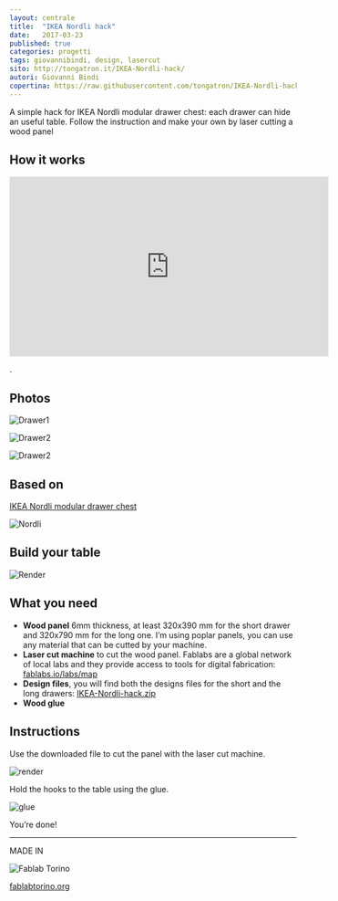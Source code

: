 ```yaml
---
layout: centrale
title:  "IKEA Nordli hack"
date:   2017-03-23
published: true
categories: progetti
tags: giovannibindi, design, lasercut
sito: http://tongatron.it/IKEA-Nordli-hack/
autori: Giovanni Bindi
copertina: https://raw.githubusercontent.com/tongatron/IKEA-Nordli-hack/gh-pages/img/cassetto2.jpg
---
```

A simple hack for IKEA Nordli modular drawer chest: each drawer can hide an useful table. Follow the instruction and make your own by laser cutting a wood panel<!--more-->

## How it works

<iframe width="560" height="315" src="https://www.youtube.com/embed/spbYojW0Ouk?rel=0&amp;controls=0&amp;showinfo=0" frameborder="0" allowfullscreen></iframe>            

.

## Photos

![Drawer1](https://raw.githubusercontent.com/tongatron/IKEA-Nordli-hack/gh-pages/img/cassetto3.jpg)

![Drawer2](https://raw.githubusercontent.com/tongatron/IKEA-Nordli-hack/gh-pages/img/cassetto2.jpg)

![Drawer2](https://raw.githubusercontent.com/tongatron/IKEA-Nordli-hack/gh-pages/img/IKEA-Nordli-hack-4.jpg)

## Based on
[IKEA Nordli modular drawer chest](http://www.ikea.com/us/en/catalog/categories/series/27271/)

![Nordli](https://raw.githubusercontent.com/tongatron/IKEA-Nordli-hack/gh-pages/img/nordli_original.jpg)

## Build your table

![Render](https://raw.githubusercontent.com/tongatron/IKEA-Nordli-hack/gh-pages/img/IKEA-Nordli-hack-5.jpg)

## What you need
- **Wood panel** 6mm thickness, at least 320x390 mm for the short drawer and 320x790 mm for the long one. I’m using poplar panels, you can use any material that can be cutted by your machine.
- **Laser cut machine** to cut the wood panel. Fablabs are a global network of local labs and they provide access to tools for digital fabrication: [fablabs.io/labs/map](https://www.fablabs.io/labs/map)
- **Design files**, you will find both the designs files for the short and the long drawers: [IKEA-Nordli-hack.zip](https://github.com/tongatron/IKEA-Nordli-hack/archive/master.zip)
- **Wood glue**

## Instructions

Use the downloaded file to cut the panel with the laser cut machine.

![render](https://raw.githubusercontent.com/tongatron/IKEA-Nordli-hack/gh-pages/img/taglio.png)

Hold the hooks to the table using the glue.

![glue](https://raw.githubusercontent.com/tongatron/IKEA-Nordli-hack/gh-pages/img/howtoglue.jpg)

You’re done!

---

MADE IN 

![Fablab Torino](https://raw.githubusercontent.com/tongatron/IKEA-Nordli-hack/gh-pages/img/fablabtorino.jpg)

[fablabtorino.org](http://fablabtorino.org/)


